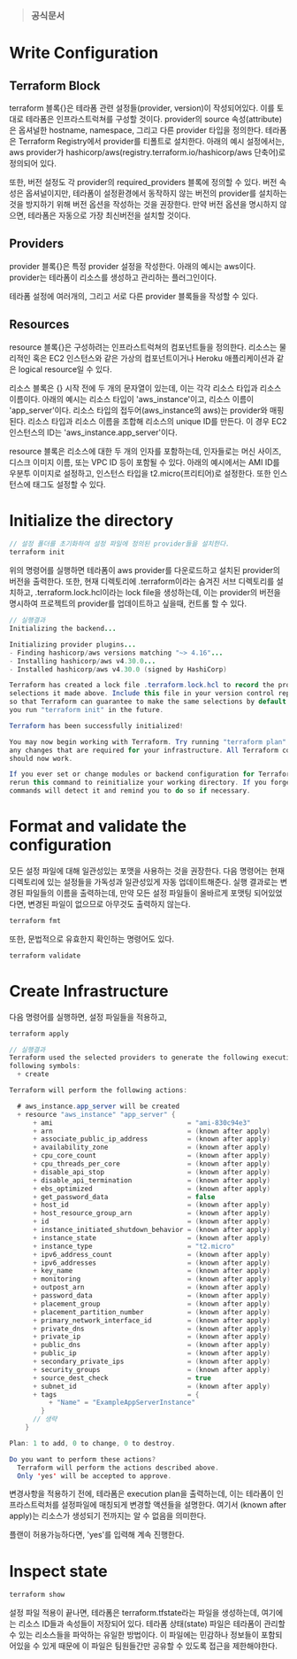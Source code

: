 > ### 공식문서 

# Write Configuration

## Terraform Block

terraform 블록{}은 테라폼 관련 설정들(provider, version)이 작성되어있다. 이를 토대로 테라폼은 인프라스트럭쳐를 구성할 것이다. provider의 source 속성(attribute)은 옵셔널한 hostname, namespace, 그리고 다른 provider 타입을 정의한다. 테라폼은 Terraform Registry에서 provider를 티폴트로 설치한다. 아래의 예시 설정에서는, aws provider가 hashicorp/aws(registry.terraform.io/hashicorp/aws 단축어)로 정의되어 있다.

또한, 버전 설정도 각 provider의 required_providers 블록에 정의할 수 있다. 버전 속성은 옵셔널이지만, 테라폼이 설정환경에서 동작하지 않는 버전의 provider를 설치하는 것을 방지하기 위해 버전 옵션을 작성하는 것을 권장한다. 만약 버전 옵션을 명시하지 않으면, 테라폼은 자동으로 가장 최신버전을 설치할 것이다.

## Providers

provider 블록{}은 특정 provider 설정을 작성한다. 아래의 예시는 aws이다. provider는 테라폼이 리소스를 생성하고 관리하는 플러그인이다.

테라폼 설정에 여러개의, 그리고 서로 다른 provider 블록들을 작성할 수 있다. 

## Resources

resource 블록{}은 구성하려는 인프라스트럭쳐의 컴포넌트들을 정의한다. 리소스는 물리적인 혹은 EC2 인스턴스와 같은 가상의 컴포넌트이거나 Heroku 애플리케이션과 같은 logical resource일 수 있다. 

리소스 블록은 {} 시작 전에 두 개의 문자열이 있는데, 이는 각각 리소스 타입과 리소스 이름이다. 아래의 예시는 리소스 타입이 'aws_instance'이고, 리소스 이름이 'app_server'이다. 리소스 타입의 접두어(aws_instance의 aws)는 provider와 매핑된다. 리소스 타입과 리소스 이름을 조합해 리소스의 unique ID를 만든다. 이 경우 EC2 인스턴스의 ID는 'aws_instance.app_server'이다. 

resource 블록은 리소스에 대한 두 개의 인자를 포함하는데, 인자들로는 머신 사이즈, 디스크 이미지 이름, 또는 VPC ID 등이 포함될 수 있다. 아래의 예시에서는 AMI ID를 우분투 이미지로 설정하고, 인스턴스 타입을 t2.micro(프리티어)로 설정한다. 또한 인스턴스에 태그도 설정할 수 있다.

# Initialize the directory

```java
// 설정 폴더를 초기화하여 설정 파일에 정의된 provider들을 설치한다.
terraform init 
```

위의 명령어를 실행하면 테라폼이 aws provider를 다운로드하고 설치된 provider의 버전을 출력한다. 또한, 현재 디렉토리에 .terraform이라는 숨겨진 서브 디렉토리를 설치하고, .terraform.lock.hcl이라는 lock file을 생성하는데, 이는 provider의 버전을 명시하여 프로젝트의 provider를 업데이트하고 싶을때, 컨트롤 할 수 있다. 

```java
// 실행결과
Initializing the backend...

Initializing provider plugins...
- Finding hashicorp/aws versions matching "~> 4.16"...
- Installing hashicorp/aws v4.30.0...
- Installed hashicorp/aws v4.30.0 (signed by HashiCorp)

Terraform has created a lock file .terraform.lock.hcl to record the provider
selections it made above. Include this file in your version control repository
so that Terraform can guarantee to make the same selections by default when
you run "terraform init" in the future.

Terraform has been successfully initialized!

You may now begin working with Terraform. Try running "terraform plan" to see
any changes that are required for your infrastructure. All Terraform commands
should now work.

If you ever set or change modules or backend configuration for Terraform,
rerun this command to reinitialize your working directory. If you forget, other
commands will detect it and remind you to do so if necessary.
```

# Format and validate the configuration

모든 설정 파일에 대해 일관성있는 포맷을 사용하는 것을 권장한다. 다음 명령어는 현재 디렉토리에 있는 설정들을 가독성과 일관성있게 자동 업데이트해준다. 실행 결과로는 변경된 파일들의 이름을 출력하는데, 만약 모든 설정 파일들이 올바르게 포맷팅 되어있었다면, 변경된 파일이 없으므로 아무것도 출력하지 않는다. 

```java
terraform fmt
```

또한, 문법적으로 유효한지 확인하는 명령어도 있다. 

```java
terraform validate
```

# Create Infrastructure

다음 명령어를 실행하면, 설정 파일들을 적용하고, 

```java
terraform apply
```

```java
// 실행결과
Terraform used the selected providers to generate the following execution plan. Resource actions are indicated with the
following symbols:
  + create

Terraform will perform the following actions:

  # aws_instance.app_server will be created
  + resource "aws_instance" "app_server" {
      + ami                                  = "ami-830c94e3"
      + arn                                  = (known after apply)
      + associate_public_ip_address          = (known after apply)
      + availability_zone                    = (known after apply)
      + cpu_core_count                       = (known after apply)
      + cpu_threads_per_core                 = (known after apply)
      + disable_api_stop                     = (known after apply)
      + disable_api_termination              = (known after apply)
      + ebs_optimized                        = (known after apply)
      + get_password_data                    = false
      + host_id                              = (known after apply)
      + host_resource_group_arn              = (known after apply)
      + id                                   = (known after apply)
      + instance_initiated_shutdown_behavior = (known after apply)
      + instance_state                       = (known after apply)
      + instance_type                        = "t2.micro"
      + ipv6_address_count                   = (known after apply)
      + ipv6_addresses                       = (known after apply)
      + key_name                             = (known after apply)
      + monitoring                           = (known after apply)
      + outpost_arn                          = (known after apply)
      + password_data                        = (known after apply)
      + placement_group                      = (known after apply)
      + placement_partition_number           = (known after apply)
      + primary_network_interface_id         = (known after apply)
      + private_dns                          = (known after apply)
      + private_ip                           = (known after apply)
      + public_dns                           = (known after apply)
      + public_ip                            = (known after apply)
      + secondary_private_ips                = (known after apply)
      + security_groups                      = (known after apply)
      + source_dest_check                    = true
      + subnet_id                            = (known after apply)
      + tags                                 = {
          + "Name" = "ExampleAppServerInstance"
        }
      // 생략
    }

Plan: 1 to add, 0 to change, 0 to destroy.

Do you want to perform these actions?
  Terraform will perform the actions described above.
  Only 'yes' will be accepted to approve.
```

변경사항을 적용하기 전에, 테라폼은 execution plan을 출력하는데, 이는 테라폼이 인프라스트럭처를 설정파일에 매칭되게 변경할 액션들을 설명한다. 여기서 (known after apply)는 리소스가 생성되기 전까지는 알 수 없음을 의미한다. 

플랜이 허용가능하다면, 'yes'를 입력해 계속 진행한다. 

# Inspect state

```java
terraform show
```

설정 파일 적용이 끝나면, 테라폼은 terraform.tfstate라는 파일을 생성하는데, 여기에는 리소스 ID들과 속성들이 저장되어 있다. 테라폼 상태(state) 파일은 테라폼이 관리할 수 있는 리소스들을 파악하는 유일한 방법이다. 이 파일에는 민감하나 정보들이 포함되어있을 수 있게 때문에 이 파일은 팀원들간만 공유할 수 있도록 접근을 제한해야한다. 